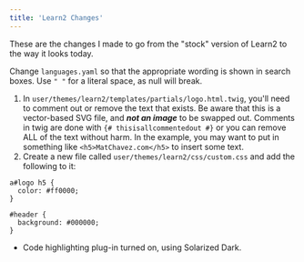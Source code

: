 ```yaml
---
title: 'Learn2 Changes'
---
```


These are the changes I made to go from the "stock" version of Learn2 to the way it looks today.

Change `languages.yaml` so that the appropriate wording is shown in search boxes. Use `" "` for a literal space, as null will break.

1. In `user/themes/learn2/templates/partials/logo.html.twig`, you'll need to comment out or remove the text that exists. Be aware that this is a vector-based SVG file, and **_not an image_** to be swapped out. Comments in twig are done with `{# thisisallcommentedout #}`  or you can remove ALL of the text without harm. In the example, you may want to put in something like `<h5>MatChavez.com</h5>` to insert some text.
2. Create a new file called `user/themes/learn2/css/custom.css` and add the following to it:

```
a#logo h5 {
  color: #ff0000;
}

#header {
  background: #000000;
}
```

- Code highlighting plug-in turned on, using Solarized Dark.
